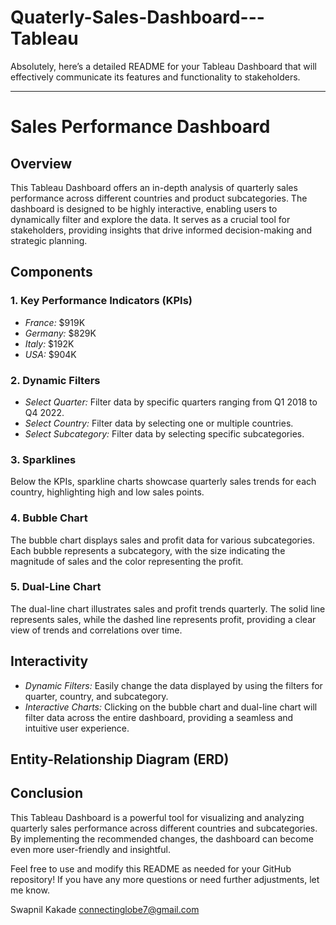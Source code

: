 # Quaterly-Sales-Dashboard---Tableau

Absolutely, here’s a detailed README for your Tableau Dashboard that will effectively communicate its features and functionality to stakeholders.

---

# Sales Performance Dashboard

## Overview
This Tableau Dashboard offers an in-depth analysis of quarterly sales performance across different countries and product subcategories. The dashboard is designed to be highly interactive, enabling users to dynamically filter and explore the data. It serves as a crucial tool for stakeholders, providing insights that drive informed decision-making and strategic planning.

## Components

### 1. Key Performance Indicators (KPIs)
- *France:* $919K
- *Germany:* $829K
- *Italy:* $192K
- *USA:* $904K

### 2. Dynamic Filters
- *Select Quarter:* Filter data by specific quarters ranging from Q1 2018 to Q4 2022.
- *Select Country:* Filter data by selecting one or multiple countries.
- *Select Subcategory:* Filter data by selecting specific subcategories.
  
### 3. Sparklines
Below the KPIs, sparkline charts showcase quarterly sales trends for each country, highlighting high and low sales points.

### 4. Bubble Chart
The bubble chart displays sales and profit data for various subcategories. Each bubble represents a subcategory, with the size indicating the magnitude of sales and the color representing the profit.

### 5. Dual-Line Chart
The dual-line chart illustrates sales and profit trends quarterly. The solid line represents sales, while the dashed line represents profit, providing a clear view of trends and correlations over time.

## Interactivity
- *Dynamic Filters:* Easily change the data displayed by using the filters for quarter, country, and subcategory.
- *Interactive Charts:* Clicking on the bubble chart and dual-line chart will filter data across the entire dashboard, providing a seamless and intuitive user experience.

## Entity-Relationship Diagram (ERD)



## Conclusion
This Tableau Dashboard is a powerful tool for visualizing and analyzing quarterly sales performance across different countries and subcategories. By implementing the recommended changes, the dashboard can become even more user-friendly and insightful.

Feel free to use and modify this README as needed for your GitHub repository! If you have any more questions or need further adjustments, let me know.

Swapnil Kakade
connectinglobe7@gmail.com
